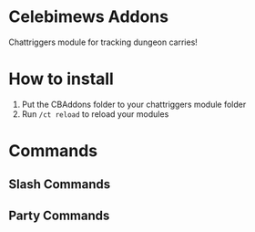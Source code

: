 # Celebimews Addons
Chattriggers module for tracking dungeon carries!
# How to install
1. Put the CBAddons folder to your chattriggers module folder
2. Run `/ct reload` to reload your modules
# Commands
## Slash Commands

## Party Commands
